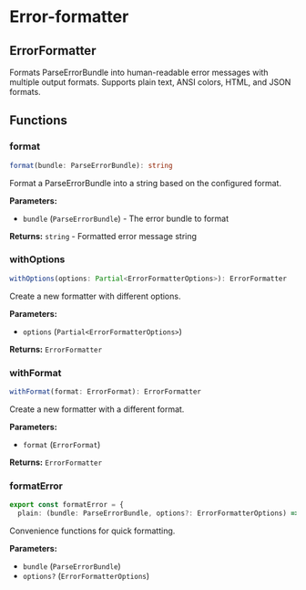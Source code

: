 # Error-formatter

## ErrorFormatter

Formats ParseErrorBundle into human-readable error messages with multiple output formats. Supports plain text, ANSI colors, HTML, and JSON formats.

## Functions

### format

```typescript
format(bundle: ParseErrorBundle): string
```

Format a ParseErrorBundle into a string based on the configured format.

**Parameters:**

- `bundle` (`ParseErrorBundle`) - The error bundle to format

**Returns:** `string` - Formatted error message string

### withOptions

```typescript
withOptions(options: Partial<ErrorFormatterOptions>): ErrorFormatter
```

Create a new formatter with different options.

**Parameters:**

- `options` (`Partial<ErrorFormatterOptions>`)

**Returns:** `ErrorFormatter`

### withFormat

```typescript
withFormat(format: ErrorFormat): ErrorFormatter
```

Create a new formatter with a different format.

**Parameters:**

- `format` (`ErrorFormat`)

**Returns:** `ErrorFormatter`

### formatError

```typescript
export const formatError = {
  plain: (bundle: ParseErrorBundle, options?: ErrorFormatterOptions) => ...
```

Convenience functions for quick formatting.

**Parameters:**

- `bundle` (`ParseErrorBundle`)
- `options?` (`ErrorFormatterOptions`)
